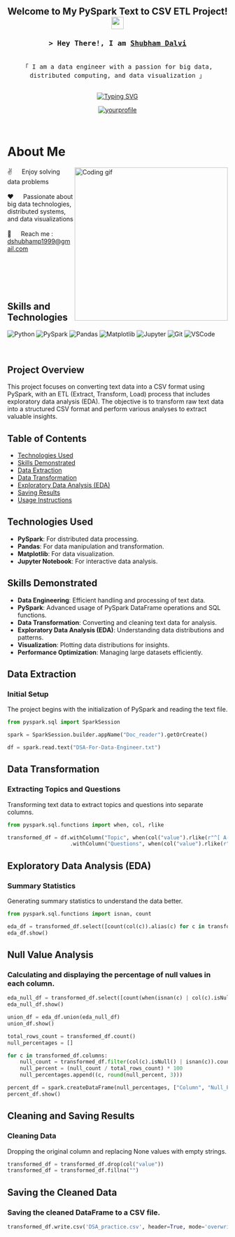 <h2 align="center">
  Welcome to My PySpark Text to CSV ETL Project!
  <img src="https://media.giphy.com/media/hvRJCLFzcasrR4ia7z/giphy.gif" width="28">
</h2>

<!-- Intro -->
<h3 align="center">
        <samp>&gt; Hey There!, I am
                <b><a target="_blank" href="https://yourwebsite.com">Shubham Dalvi</a></b>
        </samp>
</h3>

<p align="center"> 
  <samp>
    <br>
    「 I am a data engineer with a passion for big data, distributed computing, and data visualization 」
    <br>
    <br>
  </samp>
</p>

<div align="center">
<a href="https://git.io/typing-svg"><img src="https://readme-typing-svg.herokuapp.com?font=Fira+Code&pause=1000&random=false&width=435&lines=Spark+%7C+DataBricks++%7C+Power+BI+;Snowflake+%7C+Azure++%7C+Airflow;3+yrs+of+IT+experience+as+Analyst+%40+;Accenture+;Passionate+Data+Engineer+" alt="Typing SVG" /></a>
</div>

<p align="center">
 <a href="https://linkedin.com/in/yourprofile" target="_blank">
  <img src="https://img.shields.io/badge/LinkedIn-0077B5?style=for-the-badge&logo=linkedin&logoColor=white" alt="yourprofile"/>
 </a>
</p>
<br />

<!-- About Section -->
# About Me
 
<p>
 <img align="right" width="350" src="/assets/programmer.gif" alt="Coding gif" />
  
 ✌️ &emsp; Enjoy solving data problems <br/><br/>
 ❤️ &emsp; Passionate about big data technologies, distributed systems, and data visualizations<br/><br/>
 📧 &emsp; Reach me : dshubhamp1999@gmail.com<br/><br/>

</p>

<br/>
<br/>
<br/>

## Skills and Technologies

![Python](https://img.shields.io/badge/Python-3776AB?style=for-the-badge&logo=python&logoColor=white)
![PySpark](https://img.shields.io/badge/PySpark-E25A1C?style=for-the-badge&logo=apache-spark&logoColor=white)
![Pandas](https://img.shields.io/badge/Pandas-150458?style=for-the-badge&logo=pandas&logoColor=white)
![Matplotlib](https://img.shields.io/badge/Matplotlib-013243?style=for-the-badge&logo=matplotlib&logoColor=white)
![Jupyter](https://img.shields.io/badge/Jupyter-F37626?style=for-the-badge&logo=jupyter&logoColor=white)
![Git](https://img.shields.io/badge/Git-F05032?style=for-the-badge&logo=git&logoColor=white)
![VSCode](https://img.shields.io/badge/Visual_Studio-0078d7?style=for-the-badge&logo=visual%20studio&logoColor=white)

<br/>

## Project Overview

This project focuses on converting text data into a CSV format using PySpark, with an ETL (Extract, Transform, Load) process that includes exploratory data analysis (EDA). The objective is to transform raw text data into a structured CSV format and perform various analyses to extract valuable insights.

## Table of Contents
- [Technologies Used](#technologies-used)
- [Skills Demonstrated](#skills-demonstrated)
- [Data Extraction](#data-extraction)
- [Data Transformation](#data-transformation)
- [Exploratory Data Analysis (EDA)](#exploratory-data-analysis-eda)
- [Saving Results](#saving-results)
- [Usage Instructions](#usage-instructions)

## Technologies Used
- **PySpark**: For distributed data processing.
- **Pandas**: For data manipulation and transformation.
- **Matplotlib**: For data visualization.
- **Jupyter Notebook**: For interactive data analysis.

## Skills Demonstrated
- **Data Engineering**: Efficient handling and processing of text data.
- **PySpark**: Advanced usage of PySpark DataFrame operations and SQL functions.
- **Data Transformation**: Converting and cleaning text data for analysis.
- **Exploratory Data Analysis (EDA)**: Understanding data distributions and patterns.
- **Visualization**: Plotting data distributions for insights.
- **Performance Optimization**: Managing large datasets efficiently.

## Data Extraction
### Initial Setup
The project begins with the initialization of PySpark and reading the text file.

```python
from pyspark.sql import SparkSession

spark = SparkSession.builder.appName("Doc_reader").getOrCreate()

df = spark.read.text("DSA-For-Data-Engineer.txt")
```

## Data Transformation

### Extracting Topics and Questions
Transforming text data to extract topics and questions into separate columns.

```python
from pyspark.sql.functions import when, col, rlike

transformed_df = df.withColumn("Topic", when(col("value").rlike(r"^[ A-Z]"), col("value")).otherwise(None)) \
                    .withColumn("Questions", when(col("value").rlike(r"^\d+\."), col("value")).otherwise(None))
```
## Exploratory Data Analysis (EDA)
### Summary Statistics
Generating summary statistics to understand the data better.

```python
from pyspark.sql.functions import isnan, count

eda_df = transformed_df.select([count(col(c)).alias(c) for c in transformed_df.columns])
eda_df.show()
```

## Null Value Analysis
### Calculating and displaying the percentage of null values in each column.

```python
eda_null_df = transformed_df.select([count(when(isnan(c) | col(c).isNull(), c)).alias(f"{c}_null_val") for c in transformed_df.columns])
eda_null_df.show()

union_df = eda_df.union(eda_null_df)
union_df.show()

total_rows_count = transformed_df.count()
null_percentages = []

for c in transformed_df.columns:
    null_count = transformed_df.filter(col(c).isNull() | isnan(c)).count()
    null_percent = (null_count / total_rows_count) * 100
    null_percentages.append((c, round(null_percent, 3)))

percent_df = spark.createDataFrame(null_percentages, ["Column", "Null_Percentages"])
percent_df.show()
```
## Cleaning and Saving Results
### Cleaning Data
Dropping the original column and replacing None values with empty strings.

```python
transformed_df = transformed_df.drop(col("value"))
transformed_df = transformed_df.fillna("")
```
## Saving the Cleaned Data
### Saving the cleaned DataFrame to a CSV file.

```python
transformed_df.write.csv('DSA_practice.csv', header=True, mode='overwrite')
```

